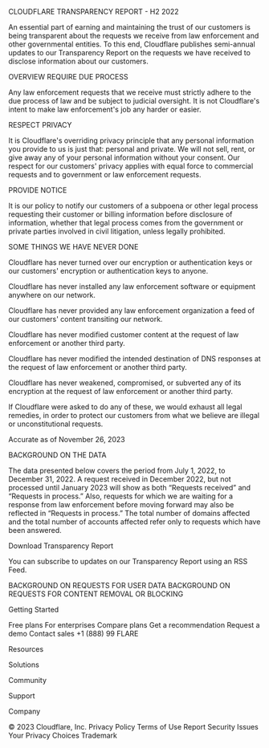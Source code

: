 CLOUDFLARE TRANSPARENCY REPORT - H2 2022

An essential part of earning and maintaining the trust of our customers is being transparent about the requests we receive from law enforcement and other governmental entities. To this end, Cloudflare publishes semi-annual updates to our Transparency Report on the requests we have received to disclose information about our customers.

OVERVIEW
REQUIRE DUE PROCESS

Any law enforcement requests that we receive must strictly adhere to the due process of law and be subject to judicial oversight. It is not Cloudflare's intent to make law enforcement's job any harder or easier.

RESPECT PRIVACY

It is Cloudflare's overriding privacy principle that any personal information you provide to us is just that: personal and private. We will not sell, rent, or give away any of your personal information without your consent. Our respect for our customers' privacy applies with equal force to commercial requests and to government or law enforcement requests.

PROVIDE NOTICE

It is our policy to notify our customers of a subpoena or other legal process requesting their customer or billing information before disclosure of information, whether that legal process comes from the government or private parties involved in civil litigation, unless legally prohibited.

SOME THINGS WE HAVE NEVER DONE

Cloudflare has never turned over our encryption or authentication keys or our customers' encryption or authentication keys to anyone.

Cloudflare has never installed any law enforcement software or equipment anywhere on our network.

Cloudflare has never provided any law enforcement organization a feed of our customers' content transiting our network.

Cloudflare has never modified customer content at the request of law enforcement or another third party.

Cloudflare has never modified the intended destination of DNS responses at the request of law enforcement or another third party.

Cloudflare has never weakened, compromised, or subverted any of its encryption at the request of law enforcement or another third party.

If Cloudflare were asked to do any of these, we would exhaust all legal remedies, in order to protect our customers from what we believe are illegal or unconstitutional requests.

Accurate as of November 26, 2023

BACKGROUND ON THE DATA

The data presented below covers the period from July 1, 2022, to December 31,
2022. A request received in December 2022, but not processed until January 2023
will show as both “Requests received” and “Requests in process.” Also, requests for
which we are waiting for a response from law enforcement before moving forward
may also be reflected in “Requests in process.” The total number of domains affected
and the total number of accounts affected refer only to requests which have been
answered.

Download Transparency Report

You can subscribe to updates on our Transparency Report using an RSS Feed.

BACKGROUND ON REQUESTS FOR USER DATA
BACKGROUND ON REQUESTS FOR CONTENT REMOVAL OR BLOCKING

Getting Started

Free plans
For enterprises
Compare plans
Get a recommendation
Request a demo
Contact sales
+1 (888) 99 FLARE

Resources

Solutions

Community

Support

Company

© 2023 Cloudflare, Inc.
Privacy Policy
Terms of Use
Report Security Issues
Your Privacy Choices
Trademark